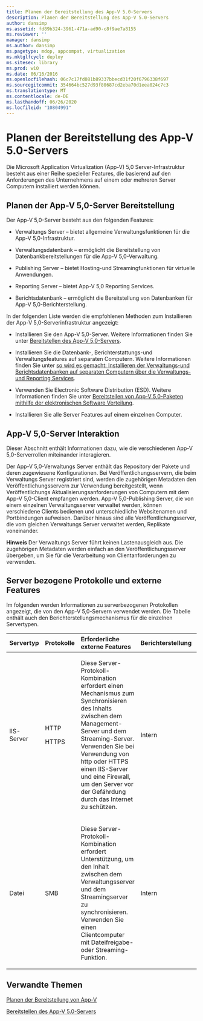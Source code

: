 ```yaml
---
title: Planen der Bereitstellung des App-V 5.0-Servers
description: Planen der Bereitstellung des App-V 5.0-Servers
author: dansimp
ms.assetid: fd89b324-3961-471a-ad90-c8f9ae7a8155
ms.reviewer: ''
manager: dansimp
ms.author: dansimp
ms.pagetype: mdop, appcompat, virtualization
ms.mktglfcycl: deploy
ms.sitesec: library
ms.prod: w10
ms.date: 06/16/2016
ms.openlocfilehash: 06c7c17fd081b89337bbecd31f20f6796338f697
ms.sourcegitcommit: 354664bc527d93f80687cd2eba70d1eea024c7c3
ms.translationtype: MT
ms.contentlocale: de-DE
ms.lasthandoff: 06/26/2020
ms.locfileid: "10804991"
---
```

# Planen der Bereitstellung des App-V 5.0-Servers


Die Microsoft Application Virtualization (App-V) 5,0 Server-Infrastruktur besteht aus einer Reihe spezieller Features, die basierend auf den Anforderungen des Unternehmens auf einem oder mehreren Server Computern installiert werden können.

## Planen der App-V 5,0-Server Bereitstellung


Der App-V 5,0-Server besteht aus den folgenden Features:

-   Verwaltungs Server – bietet allgemeine Verwaltungsfunktionen für die App-V 5,0-Infrastruktur.

-   Verwaltungsdatenbank – ermöglicht die Bereitstellung von Datenbankbereitstellungen für die App-V 5,0-Verwaltung.

-   Publishing Server – bietet Hosting-und Streamingfunktionen für virtuelle Anwendungen.

-   Reporting Server – bietet App-V 5,0 Reporting Services.

-   Berichtsdatenbank – ermöglicht die Bereitstellung von Datenbanken für App-V 5,0-Berichterstellung.

In der folgenden Liste werden die empfohlenen Methoden zum Installieren der App-V 5,0-Serverinfrastruktur angezeigt:

-   Installieren Sie den App-V 5,0-Server. Weitere Informationen finden Sie unter [Bereitstellen des App-V 5,0-Servers](how-to-deploy-the-app-v-50-server-50sp3.md).

-   Installieren Sie die Datenbank-, Berichterstattungs-und Verwaltungsfeatures auf separaten Computern. Weitere Informationen finden Sie unter [so wird es gemacht: Installieren der Verwaltungs-und Berichtsdatenbanken auf separaten Computern über die Verwaltungs-und Reporting Services](how-to-install-the-management-and-reporting-databases-on-separate-computers-from-the-management-and-reporting-services.md).

-   Verwenden Sie Electronic Software Distribution (ESD). Weitere Informationen finden Sie unter [Bereitstellen von App-V 5,0-Paketen mithilfe der elektronischen Software Verteilung](how-to-deploy-app-v-50-packages-using-electronic-software-distribution.md).

-   Installieren Sie alle Server Features auf einem einzelnen Computer.

## <a href="" id="---------app-v-5-0-server-interaction"></a> App-V 5,0-Server Interaktion


Dieser Abschnitt enthält Informationen dazu, wie die verschiedenen App-V 5,0-Serverrollen miteinander interagieren.

Der App-V 5,0-Verwaltungs Server enthält das Repository der Pakete und deren zugewiesene Konfigurationen. Bei Veröffentlichungsservern, die beim Verwaltungs Server registriert sind, werden die zugehörigen Metadaten den Veröffentlichungsservern zur Verwendung bereitgestellt, wenn Veröffentlichungs Aktualisierungsanforderungen von Computern mit dem App-V 5,0-Client empfangen werden. App-V 5,0-Publishing Server, die von einem einzelnen Verwaltungsserver verwaltet werden, können verschiedene Clients bedienen und unterschiedliche Websitenamen und Portbindungen aufweisen. Darüber hinaus sind alle Veröffentlichungsserver, die vom gleichen Verwaltungs Server verwaltet werden, Replikate voneinander.

**Hinweis**  Der Verwaltungs Server führt keinen Lastenausgleich aus. Die zugehörigen Metadaten werden einfach an den Veröffentlichungsserver übergeben, um Sie für die Verarbeitung von Clientanforderungen zu verwenden.

 

## Server bezogene Protokolle und externe Features


Im folgenden werden Informationen zu serverbezogenen Protokollen angezeigt, die von den App-V 5,0-Servern verwendet werden. Die Tabelle enthält auch den Berichterstellungsmechanismus für die einzelnen Servertypen.

<table>
<colgroup>
<col width="20%" />
<col width="20%" />
<col width="20%" />
<col width="20%" />
<col width="20%" />
</colgroup>
<thead>
<tr class="header">
<th align="left">Servertyp</th>
<th align="left">Protokolle</th>
<th align="left">Erforderliche externe Features</th>
<th align="left">Berichterstellung</th>
<th align="left"></th>
</tr>
</thead>
<tbody>
<tr class="odd">
<td align="left"><p>IIS-Server</p></td>
<td align="left"><p>HTTP</p>
<p>HTTPS</p></td>
<td align="left"><p>Diese Server-Protokoll-Kombination erfordert einen Mechanismus zum Synchronisieren des Inhalts zwischen dem Management-Server und dem Streaming-Server. Verwenden Sie bei Verwendung von http oder HTTPS einen IIS-Server und eine Firewall, um den Server vor der Gefährdung durch das Internet zu schützen.</p></td>
<td align="left"><p>Intern</p></td>
<td align="left"></td>
</tr>
<tr class="even">
<td align="left"><p>Datei</p></td>
<td align="left"><p>SMB</p></td>
<td align="left"><p>Diese Server-Protokoll-Kombination erfordert Unterstützung, um den Inhalt zwischen dem Verwaltungsserver und dem Streamingserver zu synchronisieren. Verwenden Sie einen Clientcomputer mit Dateifreigabe-oder Streaming-Funktion.</p></td>
<td align="left"><p>Intern</p></td>
<td align="left"></td>
</tr>
</tbody>
</table>

 






## Verwandte Themen


[Planen der Bereitstellung von App-V](planning-to-deploy-app-v.md)

[Bereitstellen des App-V 5.0-Servers](deploying-the-app-v-50-server.md)

 

 






